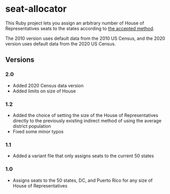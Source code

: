 # seat-allocator
This Ruby project lets you assign an arbitrary number of House of Representatives seats to the states according to [the accepted method](https://en.wikipedia.org/wiki/Huntington%E2%80%93Hill_method).

The 2010 version uses default data from the 2010 US Census, and the 2020 version uses default data from the 2020 US Census.

## Versions
### 2.0
* Added 2020 Census data version
* Added limits on size of House
### 1.2
* Added the choice of setting the size of the House of Representatives directly to the previously existing indirect method of using the average district population
* Fixed some minor typos
### 1.1
* Added a variant file that only assigns seats to the current 50 states
### 1.0
* Assigns seats to the 50 states, DC, and Puerto Rico for any size of House of Representatives
